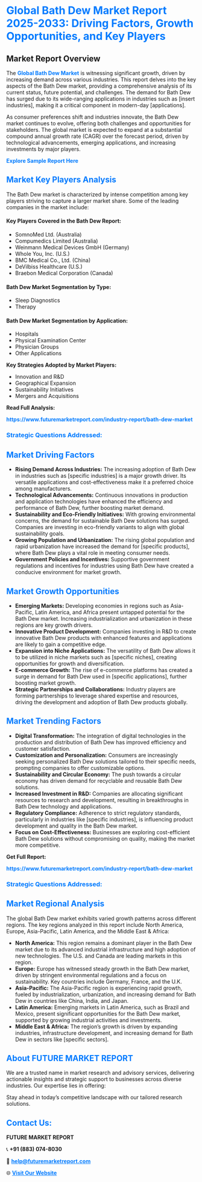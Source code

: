 <h1 style="color: #007BFF;">Global Bath Dew Market Report 2025-2033: Driving Factors, Growth Opportunities, and Key Players</h1>

<section id="overview">
<h2>Market Report Overview</h2>
<p>The <a href="https://www.futuremarketreport.com/industry-report/bath-dew-market" style="color: #007BFF; text-decoration: none;"><strong>Global Bath Dew Market</strong></a> is witnessing significant growth, driven by increasing demand across various industries. This report delves into the key aspects of the Bath Dew market, providing a comprehensive analysis of its current status, future potential, and challenges. The demand for Bath Dew has surged due to its wide-ranging applications in industries such as [insert industries], making it a critical component in modern-day [applications].</p>
<p>As consumer preferences shift and industries innovate, the Bath Dew market continues to evolve, offering both challenges and opportunities for stakeholders. The global market is expected to expand at a substantial compound annual growth rate (CAGR) over the forecast period, driven by technological advancements, emerging applications, and increasing investments by major players.</p>
</section>

<section id="overview">
<p><a href="https://www.futuremarketreport.com/request-sample/reportId=31927" style="color: #007BFF; text-decoration: none;"><strong>Explore Sample Report Here</strong></a></p>
</section>

<section id="key-players">
<h2 style="color: #007BFF;">Market Key Players Analysis</h2>
<p>The Bath Dew market is characterized by intense competition among key players striving to capture a larger market share. Some of the leading companies in the market include:</p>
<h4>Key Players Covered in the Bath Dew Report:</h4>
<ul><li>SomnoMed Ltd. (Australia)</li><li>Compumedics Limited (Australia)</li><li>Weinmann Medical Devices GmbH (Germany)</li><li>Whole You, Inc. (U.S.)</li><li>BMC Medical Co., Ltd. (China)</li><li>DeVilbiss Healthcare (U.S.)</li><li>Braebon Medical Corporation (Canada)</li></ul>
<h4>Bath Dew Market Segmentation by Type:</h4>
<ul><li>Sleep Diagnostics</li><li>Therapy</li></ul>

<h4>Bath Dew Market Segmentation by Application:</h4>
<ul><li>Hospitals</li><li>Physical Examination Center</li><li>Physician Groups</li><li>Other Applications</li></ul>
<p><strong>Key Strategies Adopted by Market Players:</strong></p>
<ul>
<li>Innovation and R&D</li>
<li>Geographical Expansion</li>
<li>Sustainability Initiatives</li>
<li>Mergers and Acquisitions</li>
</ul>
</section>

<section>
<p><strong>Read Full Analysis: </strong></p><a href="https://www.futuremarketreport.com/industry-report/bath-dew-market" style="color: #007BFF; text-decoration: none;"><strong>https://www.futuremarketreport.com/industry-report/bath-dew-market</strong></a>
<h3 style="color: #007BFF;">Strategic Questions Addressed:</h3>
</section>

<section id="driving-factors">
<h2 style="color: #007BFF;">Market Driving Factors</h2>
<ul>
<li><strong>Rising Demand Across Industries:</strong> The increasing adoption of Bath Dew in industries such as [specific industries] is a major growth driver. Its versatile applications and cost-effectiveness make it a preferred choice among manufacturers.</li>
<li><strong>Technological Advancements:</strong> Continuous innovations in production and application technologies have enhanced the efficiency and performance of Bath Dew, further boosting market demand.</li>
<li><strong>Sustainability and Eco-Friendly Initiatives:</strong> With growing environmental concerns, the demand for sustainable Bath Dew solutions has surged. Companies are investing in eco-friendly variants to align with global sustainability goals.</li>
<li><strong>Growing Population and Urbanization:</strong> The rising global population and rapid urbanization have increased the demand for [specific products], where Bath Dew plays a vital role in meeting consumer needs.</li>
<li><strong>Government Policies and Incentives:</strong> Supportive government regulations and incentives for industries using Bath Dew have created a conducive environment for market growth.</li>
</ul>
</section>

<section id="growth-opportunities">
<h2 style="color: #007BFF;">Market Growth Opportunities</h2>
<ul>
<li><strong>Emerging Markets:</strong> Developing economies in regions such as Asia-Pacific, Latin America, and Africa present untapped potential for the Bath Dew market. Increasing industrialization and urbanization in these regions are key growth drivers.</li>
<li><strong>Innovative Product Development:</strong> Companies investing in R&D to create innovative Bath Dew products with enhanced features and applications are likely to gain a competitive edge.</li>
<li><strong>Expansion into Niche Applications:</strong> The versatility of Bath Dew allows it to be utilized in niche markets such as [specific niches], creating opportunities for growth and diversification.</li>
<li><strong>E-commerce Growth:</strong> The rise of e-commerce platforms has created a surge in demand for Bath Dew used in [specific applications], further boosting market growth.</li>
<li><strong>Strategic Partnerships and Collaborations:</strong> Industry players are forming partnerships to leverage shared expertise and resources, driving the development and adoption of Bath Dew products globally.</li>
</ul>
</section>

<section id="trending-factors">
<h2 style="color: #007BFF;">Market Trending Factors</h2>
<ul>
<li><strong>Digital Transformation:</strong> The integration of digital technologies in the production and distribution of Bath Dew has improved efficiency and customer satisfaction.</li>
<li><strong>Customization and Personalization:</strong> Consumers are increasingly seeking personalized Bath Dew solutions tailored to their specific needs, prompting companies to offer customizable options.</li>
<li><strong>Sustainability and Circular Economy:</strong> The push towards a circular economy has driven demand for recyclable and reusable Bath Dew solutions.</li>
<li><strong>Increased Investment in R&D:</strong> Companies are allocating significant resources to research and development, resulting in breakthroughs in Bath Dew technology and applications.</li>
<li><strong>Regulatory Compliance:</strong> Adherence to strict regulatory standards, particularly in industries like [specific industries], is influencing product development and quality in the Bath Dew market.</li>
<li><strong>Focus on Cost-Effectiveness:</strong> Businesses are exploring cost-efficient Bath Dew solutions without compromising on quality, making the market more competitive.</li>
</ul>
</section>

<section>
<p><strong>Get Full Report: </strong></p><a href="https://www.futuremarketreport.com/industry-report/bath-dew-market" style="color: #007BFF; text-decoration: none;"><strong>https://www.futuremarketreport.com/industry-report/bath-dew-market</strong></a>
<h3 style="color: #007BFF;">Strategic Questions Addressed:</h3>
</section>


<section id="regional-analysis">
<h2 style="color: #007BFF;">Market Regional Analysis</h2>
<p>The global Bath Dew market exhibits varied growth patterns across different regions. The key regions analyzed in this report include North America, Europe, Asia-Pacific, Latin America, and the Middle East & Africa:</p>
<ul>
<li><strong>North America:</strong> This region remains a dominant player in the Bath Dew market due to its advanced industrial infrastructure and high adoption of new technologies. The U.S. and Canada are leading markets in this region.</li>
<li><strong>Europe:</strong> Europe has witnessed steady growth in the Bath Dew market, driven by stringent environmental regulations and a focus on sustainability. Key countries include Germany, France, and the U.K.</li>
<li><strong>Asia-Pacific:</strong> The Asia-Pacific region is experiencing rapid growth, fueled by industrialization, urbanization, and increasing demand for Bath Dew in countries like China, India, and Japan.</li>
<li><strong>Latin America:</strong> Emerging markets in Latin America, such as Brazil and Mexico, present significant opportunities for the Bath Dew market, supported by growing industrial activities and investments.</li>
<li><strong>Middle East & Africa:</strong> The region’s growth is driven by expanding industries, infrastructure development, and increasing demand for Bath Dew in sectors like [specific sectors].</li>
</ul>
</section>

<footer>
<h2 style="color: #007BFF;">About FUTURE MARKET REPORT</h2>
<p>We are a trusted name in market research and advisory services, delivering actionable insights and strategic support to businesses across diverse industries. Our expertise lies in offering:</p>

<p>Stay ahead in today’s competitive landscape with our tailored research solutions.</p>

<h2 style="color: #007BFF;">Contact Us:</h2>
<p><strong>FUTURE MARKET REPORT</strong></p>
<p>📞 <strong>+91 (883) 074-8030</strong></p>
<p>📧 <strong><a href="mailto:help@futuremarketreport.com" style="color: #007BFF;">help@futuremarketreport.com</a></strong></p>
<p>🌐 <strong><a href="https://www.futuremarketreport.com/" style="color: #007BFF;">Visit Our Website</a></strong></p>
</footer>